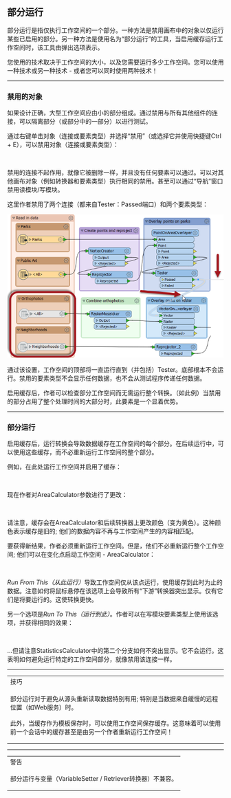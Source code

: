 <div id="readme" class="readme blob instapaper_body">
    <article class="markdown-body entry-content" itemprop="text"><h2><a id="user-content-partial-runs" class="anchor" aria-hidden="true" href="https://github.com/safesoftware/FMETraining/blob/Desktop-Basic-2018/DesktopBasic3WorkspaceDesign/3.11.PartialRuns.md#partial-runs"></a><font style="vertical-align: inherit;"><font style="vertical-align: inherit;">部分运行</font></font></h2>
<p><font style="vertical-align: inherit;"><font style="vertical-align: inherit;">部分运行是指仅执行工作空间的一个部分。</font><font style="vertical-align: inherit;">一种方法是禁用画布中的对象以仅运行某些已启用的部分。</font><font style="vertical-align: inherit;">另一种方法是使用名为“部分运行”的工具，当启用缓存运行工作空间时，该工具由弹出选项表示。</font></font></p>
<p><font style="vertical-align: inherit;"><font style="vertical-align: inherit;">您使用的技术取决于工作空间的大小，以及您需要运行多少工作空间。</font><font style="vertical-align: inherit;">您可以使用一种技术或另一种技术 - 或者您可以同时使用两种技术！</font></font></p>
<hr>
<h3><a id="user-content-disabled-objects" class="anchor" aria-hidden="true" href="https://github.com/safesoftware/FMETraining/blob/Desktop-Basic-2018/DesktopBasic3WorkspaceDesign/3.11.PartialRuns.md#disabled-objects"></a><font style="vertical-align: inherit;"><font style="vertical-align: inherit;">禁用的对象</font></font></h3>
<p><font style="vertical-align: inherit;"><font style="vertical-align: inherit;">如果设计正确，大型工作空间应由小的部分组成。</font><font style="vertical-align: inherit;">通过禁用与​​所有其他组件的连接，可以隔离部分（或部分中的一部分）以进行测试。</font></font></p>
<p><font style="vertical-align: inherit;"><font style="vertical-align: inherit;">通过右键单击对象（连接或要素类型）并选择“禁用”（或选择它并使用快捷键Ctrl + E），可以禁用对象（连接或要素类型）：</font></font></p>
<p><a target="_blank" rel="noopener noreferrer" href="https://github.com/safesoftware/FMETraining/blob/Desktop-Basic-2018/DesktopBasic3WorkspaceDesign/Images/Img3.032.DisablingConnection.png"><img src="./Images/Img3.032.DisablingConnection.png" alt="" style="max-width:100%;"></a></p>
<p><font style="vertical-align: inherit;"><font style="vertical-align: inherit;">禁用的连接不起作用，就像它被删除一样，并且没有任何要素可以通过。</font><font style="vertical-align: inherit;">可以对其他画布对象（例如转换器和要素类型）执行相同的禁用。</font><font style="vertical-align: inherit;">甚至可以通过“导航”窗口禁用读模块/写模块。</font></font></p>
<p><font style="vertical-align: inherit;"><font style="vertical-align: inherit;">这里作者禁用了两个连接（都来自Tester：Passed端口）和两个要素类型：</font></font></p>
<p><a target="_blank" rel="noopener noreferrer" href="https://github.com/safesoftware/FMETraining/blob/Desktop-Basic-2018/DesktopBasic3WorkspaceDesign/Images/Img3.031.DisabledConnection.png"><img src="./Images/Img3.031.DisabledConnection.png" alt="" style="max-width:100%;"></a></p>
<p><font style="vertical-align: inherit;"><font style="vertical-align: inherit;">通过该设置，工作空间的顶部将一直运行直到（并包括）Tester。</font><font style="vertical-align: inherit;">底部根本不会运行。</font><font style="vertical-align: inherit;">禁用的要素类型不会显示任何数据，也不会从测试程序传递任何数据。</font></font></p>
<p><font style="vertical-align: inherit;"><font style="vertical-align: inherit;">启用缓存后，作者可以检查部分工作空间而无需运行整个转换。</font><font style="vertical-align: inherit;">（如此例）当禁用的部分占用了整个处理时间的大部分时，此要素是一个显着优势。</font></font></p>
<hr>
<h3><a id="user-content-partial-runs-1" class="anchor" aria-hidden="true" href="https://github.com/safesoftware/FMETraining/blob/Desktop-Basic-2018/DesktopBasic3WorkspaceDesign/3.11.PartialRuns.md#partial-runs-1"></a><font style="vertical-align: inherit;"><font style="vertical-align: inherit;">部分运行</font></font></h3>
<p><font style="vertical-align: inherit;"><font style="vertical-align: inherit;">启用缓存后，运行转换会导致数据缓存在工作空间的每个部分。</font><font style="vertical-align: inherit;">在后续运行中，可以使用这些缓存，而不必重新运行工作空间的整个部分。</font></font></p>
<p><font style="vertical-align: inherit;"><font style="vertical-align: inherit;">例如，在此处运行工作空间并启用了缓存：</font></font></p>
<p><a target="_blank" rel="noopener noreferrer" href="https://github.com/safesoftware/FMETraining/blob/Desktop-Basic-2018/DesktopBasic3WorkspaceDesign/Images/Img3.033.CachedForPartialRun.png"><img src="./Images/Img3.033.CachedForPartialRun.png" alt="" style="max-width:100%;"></a></p>
<p><font style="vertical-align: inherit;"><font style="vertical-align: inherit;">现在作者对AreaCalculator参数进行了更改：</font></font></p>
<p><a target="_blank" rel="noopener noreferrer" href="https://github.com/safesoftware/FMETraining/blob/Desktop-Basic-2018/DesktopBasic3WorkspaceDesign/Images/Img3.034.StaleCacheFromEdit.png"><img src="./Images/Img3.034.StaleCacheFromEdit.png" alt="" style="max-width:100%;"></a></p>
<p><font style="vertical-align: inherit;"><font style="vertical-align: inherit;">请注意，缓存会在AreaCalculator和后续转换器上更改颜色（变为黄色）。</font><font style="vertical-align: inherit;">这种颜色表示缓存是旧的; </font><font style="vertical-align: inherit;">他们的数据内容不再与工作空间产生的内容相匹配。</font></font></p>
<p><font style="vertical-align: inherit;"><font style="vertical-align: inherit;">要获得新结果，作者必须重新运行工作空间。</font><font style="vertical-align: inherit;">但是，他们不必重新运行整个工作空间; </font><font style="vertical-align: inherit;">他们可以在变化点启动工作空间 -  AreaCalculator：</font></font></p>
<p><a target="_blank" rel="noopener noreferrer" href="https://github.com/safesoftware/FMETraining/blob/Desktop-Basic-2018/DesktopBasic3WorkspaceDesign/Images/Img3.035.CacheRunFromHere.png"><img src="./Images/Img3.035.CacheRunFromHere.png" alt="" style="max-width:100%;"></a></p>
<p><em><font style="vertical-align: inherit;"><font style="vertical-align: inherit;">Run From This（从此运行）</font></font></em><font style="vertical-align: inherit;"><font style="vertical-align: inherit;">导致工作空间仅从该点运行，使用缓存到此时为止的数据。</font><font style="vertical-align: inherit;">注意如何将鼠标悬停在该选项上会导致所有“下游”转换器突出显示。</font><font style="vertical-align: inherit;">仅有它们是将要运行的。</font><font style="vertical-align: inherit;">这使转换更快。</font></font></p>
<p><font style="vertical-align: inherit;"><font style="vertical-align: inherit;">另一个选项是</font></font><em><font style="vertical-align: inherit;"><font style="vertical-align: inherit;">Run To This（运行到此）</font></font></em><font style="vertical-align: inherit;"><font style="vertical-align: inherit;">。</font><font style="vertical-align: inherit;">作者可以在写模块要素类型上使用该选项，并获得相同的效果：</font></font></p>
<p><a target="_blank" rel="noopener noreferrer" href="https://github.com/safesoftware/FMETraining/blob/Desktop-Basic-2018/DesktopBasic3WorkspaceDesign/Images/Img3.036.CacheRunToThis.png"><img src="./Images/Img3.036.CacheRunToThis.png" alt="" style="max-width:100%;"></a></p>
<p><font style="vertical-align: inherit;"><font style="vertical-align: inherit;">...但请注意StatisticsCalculator中的第二个分支如何不突出显示。</font><font style="vertical-align: inherit;">它不会运行。</font><font style="vertical-align: inherit;">这表明如何避免运行特定的工作空间部分，就像禁用该连接一样。</font></font></p>
<hr>

<table>
<tbody><tr>
<td>
<i></i><font style="vertical-align: inherit;"><font style="vertical-align: inherit;">
技巧
</font></font></td>
</tr>
<tr>
<td><font style="vertical-align: inherit;"><font style="vertical-align: inherit;">

部分运行对于避免从源头重新读取数据特别有用; </font><font style="vertical-align: inherit;">特别是当数据来自缓慢的远程位置（如Web服务）时。
</font></font><br><br><font style="vertical-align: inherit;"><font style="vertical-align: inherit;">此外，当缓存作为模板保存时，可以使用工作空间保存缓存。</font><font style="vertical-align: inherit;">这意味着可以使用前一个会话中的缓存甚至是由另一个作者重新运行工作空间！

</font></font></td>
</tr>
</tbody></table>
<hr>

<table>
<tbody><tr>
<td>
<i></i><font style="vertical-align: inherit;"><font style="vertical-align: inherit;">
警告
</font></font></td>
</tr>
<tr>
<td><font style="vertical-align: inherit;"><font style="vertical-align: inherit;">

部分运行与变量（VariableSetter / Retriever转换器）不兼容。

</font></font></td>
</tr>
</tbody></table>
</article>
  </div>
